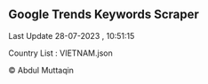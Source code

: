 

## Google Trends Keywords Scraper 
 
Last Update 28-07-2023 , 10:51:15

Country List :
VIETNAM.json



© Abdul Muttaqin 
